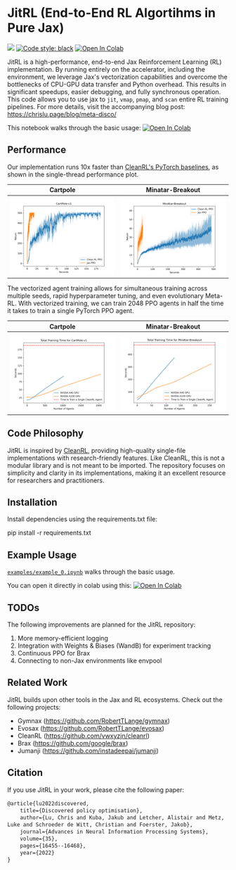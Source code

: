 # JitRL (End-to-End RL Algortihms in Pure Jax)

[<img src="https://img.shields.io/badge/license-MIT-blue">](https://github.com/luchris429/jitrl)
[![Code style: black](https://img.shields.io/badge/code%20style-black-000000.svg)](https://github.com/psf/black)
[![Open In Colab](https://colab.research.google.com/assets/colab-badge.svg)](https://colab.research.google.com/github/luchris429/jitrl/blob/main/examples/example_0.ipynb)

JitRL is a high-performance, end-to-end Jax Reinforcement Learning (RL) implementation. By running entirely on the accelerator, including the environment, we leverage Jax's vectorization capabilities and overcome the bottlenecks of CPU-GPU data transfer and Python overhead. This results in significant speedups, easier debugging, and fully synchronous operation. This code allows you to use jax to `jit`, `vmap`, `pmap`, and `scan` entire RL training pipelines. For more details, visit the accompanying blog post: https://chrislu.page/blog/meta-disco/

This notebook walks through the basic usage: [![Open In Colab](https://colab.research.google.com/assets/colab-badge.svg)](https://colab.research.google.com/github/luchris429/jitrl/blob/main/examples/example_0.ipynb)

## Performance

Our implementation runs 10x faster than [CleanRL's PyTorch baselines](https://github.com/vwxyzjn/cleanrl/blob/master/cleanrl/ppo.py), as shown in the single-thread performance plot.

Cartpole                   |  Minatar-Breakout
:-------------------------:|:-------------------------:
![](docs/cartpole_plot_seconds.png)  |  ![](docs/minatar_plot_seconds.png)


The vectorized agent training allows for simultaneous training across multiple seeds, rapid hyperparameter tuning, and even evolutionary Meta-RL. With vectorized training, we can train 2048 PPO agents in half the time it takes to train a single PyTorch PPO agent.

Cartpole                   |  Minatar-Breakout
:-------------------------:|:-------------------------:
![](docs/cartpole_plot_parallel.png)  |  ![](docs/minatar_plot_parallel.png)


## Code Philosophy

JitRL is inspired by [CleanRL](https://github.com/vwxyzjn/cleanrl), providing high-quality single-file implementations with research-friendly features. Like CleanRL, this is not a modular library and is not meant to be imported. The repository focuses on simplicity and clarity in its implementations, making it an excellent resource for researchers and practitioners.

## Installation

Install dependencies using the requirements.txt file:

pip install -r requirements.txt

## Example Usage

[`examples/example_0.ipynb`](https://github.com/luchris429/jitrl/blob/main/examples/example_0.ipynb) walks through the basic usage. 

You can open it directly in colab using this: [![Open In Colab](https://colab.research.google.com/assets/colab-badge.svg)](https://colab.research.google.com/github/luchris429/jitrl/blob/main/examples/example_0.ipynb)

## TODOs

The following improvements are planned for the JitRL repository:

1. More memory-efficient logging
2. Integration with Weights & Biases (WandB) for experiment tracking
3. Continuous PPO for Brax
5. Connecting to non-Jax environments like envpool

## Related Work

JitRL builds upon other tools in the Jax and RL ecosystems. Check out the following projects:

- Gymnax (https://github.com/RobertTLange/gymnax)
- Evosax (https://github.com/RobertTLange/evosax)
- CleanRL (https://github.com/vwxyzjn/cleanrl)
- Brax (https://github.com/google/brax)
- Jumanji (https://github.com/instadeepai/jumanji)

## Citation

If you use JitRL in your work, please cite the following paper:

```
@article{lu2022discovered,
    title={Discovered policy optimisation},
    author={Lu, Chris and Kuba, Jakub and Letcher, Alistair and Metz, Luke and Schroeder de Witt, Christian and Foerster, Jakob},
    journal={Advances in Neural Information Processing Systems},
    volume={35},
    pages={16455--16468},
    year={2022}
}
```